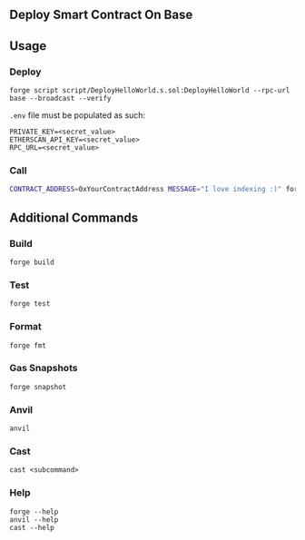 ## Deploy Smart Contract On Base

## Usage

### Deploy

```shell
forge script script/DeployHelloWorld.s.sol:DeployHelloWorld --rpc-url base --broadcast --verify
```

`.env` file must be populated as such:

```env
PRIVATE_KEY=<secret_value>
ETHERSCAN_API_KEY=<secret_value>
RPC_URL=<secret_value>
```

### Call

```bash
CONTRACT_ADDRESS=0xYourContractAddress MESSAGE="I love indexing :)" forge script script/InteractHelloWorldCLI.s.sol:InteractHelloWorldCLI --rpc-url base --broadcast
```

## Additional Commands

### Build

```shell
forge build
```

### Test

```shell
forge test
```

### Format

```shell
forge fmt
```

### Gas Snapshots

```shell
forge snapshot
```

### Anvil

```shell
anvil
```

### Cast

```shell
cast <subcommand>
```

### Help

```shell
forge --help
anvil --help
cast --help
```
